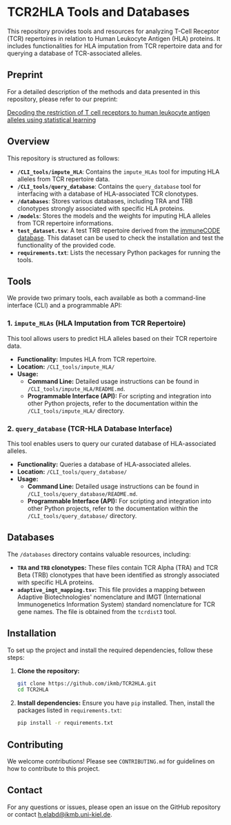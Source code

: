 # TCR2HLA Tools and Databases

This repository provides tools and resources for analyzing T-Cell Receptor (TCR) repertoires in relation to Human Leukocyte Antigen (HLA) proteins. It includes functionalities for HLA imputation from TCR repertoire data and for querying a database of TCR-associated alleles.

## Preprint

For a detailed description of the methods and data presented in this repository, please refer to our preprint:

[Decoding the restriction of T cell receptors to human leukocyte antigen alleles using statistical learning](https://doi.org/10.1101/2025.02.06.636910)

## Overview

This repository is structured as follows:

* **`/CLI_tools/impute_HLA`**: Contains the `impute_HLAs` tool for imputing HLA alleles from TCR repertoire data.
* **`/CLI_tools/query_database`**: Contains the `query_database` tool for interfacing with a database of HLA-associated TCR clonotypes.
* **`/databases`**: Stores various databases, including TRA and TRB clonotypes strongly associated with specific HLA proteins.
* **`/models`**: Stores the models and the weights for imputing HLA alleles from TCR repertoire informations.
* **`test_dataset.tsv`**: A test TRB repertoire derived from the [immuneCODE database](https://www.researchsquare.com/article/rs-51964/v1). This dataset can be used to check the installation and test the functionality of the provided code.
* **`requirements.txt`**: Lists the necessary Python packages for running the tools.


## Tools

We provide two primary tools, each available as both a command-line interface (CLI) and a programmable API:

### 1. `impute_HLAs` (HLA Imputation from TCR Repertoire)

This tool allows users to predict HLA alleles based on their TCR repertoire data.

* **Functionality:** Imputes HLA from TCR repertoire.
* **Location:** `/CLI_tools/impute_HLA/`
* **Usage:**
    * **Command Line:** Detailed usage instructions can be found in `/CLI_tools/impute_HLA/README.md`.
    * **Programmable Interface (API):** For scripting and integration into other Python projects, refer to the documentation within the `/CLI_tools/impute_HLA/` directory.

### 2. `query_database` (TCR-HLA Database Interface)

This tool enables users to query our curated database of HLA-associated alleles.

* **Functionality:** Queries a database of HLA-associated alleles.
* **Location:** `/CLI_tools/query_database/`
* **Usage:**
    * **Command Line:** Detailed usage instructions can be found in `/CLI_tools/query_database/README.md`.
    * **Programmable Interface (API):** For scripting and integration into other Python projects, refer to the documentation within the `/CLI_tools/query_database/` directory.

## Databases

The `/databases` directory contains valuable resources, including:

* **`TRA` and `TRB` clonotypes:** These files contain TCR Alpha (TRA) and TCR Beta (TRB) clonotypes that have been identified as strongly associated with specific HLA proteins.
* **`adaptive_imgt_mapping.tsv`:** This file provides a mapping between Adaptive Biotechnologies' nomenclature and IMGT (International Immunogenetics Information System) standard nomenclature for TCR gene names. The file is obtained from the `tcrdist3` tool.

## Installation

To set up the project and install the required dependencies, follow these steps:

1.  **Clone the repository:**
    ```bash
    git clone https://github.com/ikmb/TCR2HLA.git
    cd TCR2HLA
    ```
    
2.  **Install dependencies:**
    Ensure you have `pip` installed. Then, install the packages listed in `requirements.txt`:
    ```bash
    pip install -r requirements.txt
    ```

## Contributing

We welcome contributions! Please see `CONTRIBUTING.md` for guidelines on how to contribute to this project.


## Contact

For any questions or issues, please open an issue on the GitHub repository or contact h.elabd@ikmb.uni-kiel.de.